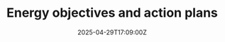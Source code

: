---
title: Energy objectives and action plans
linkTitle: Energy objectives and action plans
date: '2025-04-29T17:09:00Z'
weight: 1
description: Set clear energy objectives to reduce consumption by 10%, improve efficiency
  by 15%, achieve 100% renewable energy by FY 2026, and engage 90% of employees in
  energy-saving initiatives by FY 2025, with regular monitoring for continuous improvement.
draft: false
ref: energy-objectives-and-action-plans
---